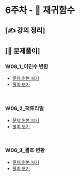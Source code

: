 # 6주차 - 🎡 재귀함수

## [✍ 강의 정리]

## [🥇 문제풀이]

### W06_1_이진수 변환
- [문제 원본 보기](https://www.acmicpc.net/problem/10829)
- [풀이 보기](./../code/practice/prc_w06_1_이진수변환.py)

<br/>

### W06_2_팩토리얼
- [문제 원본 보기](https://www.acmicpc.net/problem/10872)
- [풀이 보기](./../code/practice/prc_w06_2_팩토리얼.py)

<br/>

### W06_3_괄호 변환
- [문제 원본 보기](https://programmers.co.kr/learn/courses/30/lessons/60058)
- [풀이 보기](./../code/practice/prc_w06_3_괄호변환.py)